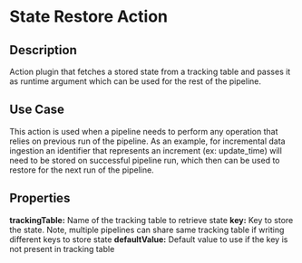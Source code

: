 # State Restore Action

  Description
  -----------
  Action plugin that fetches a stored state from a tracking table and passes it as runtime argument which can
  be used for the rest of the pipeline.


  Use Case
  --------

  This action is used when a pipeline needs to perform any operation that relies on previous run of the pipeline.
  As an example, for incremental data ingestion an identifier that represents an increment (ex: update_time) will
  need to be stored on successful pipeline run, which then can be used to restore for the next run of the pipeline.


  Properties
  ----------

  **trackingTable:** Name of the tracking table to retrieve state 
  **key:** Key to store the state. Note, multiple pipelines can share same tracking table if writing different keys to store state
  **defaultValue:** Default value to use if the key is not present in tracking table

